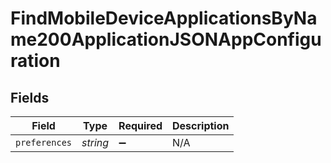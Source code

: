 # FindMobileDeviceApplicationsByName200ApplicationJSONAppConfiguration


## Fields

| Field              | Type               | Required           | Description        |
| ------------------ | ------------------ | ------------------ | ------------------ |
| `preferences`      | *string*           | :heavy_minus_sign: | N/A                |